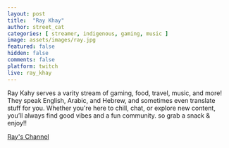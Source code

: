 ```yaml
---
layout: post
title:  "Ray Khay"
author: street_cat
categories: [ streamer, indigenous, gaming, music ]
image: assets/images/ray.jpg
featured: false
hidden: false
comments: false
platform: twitch
live: ray_khay
---
```


Ray Kahy serves a varity stream of gaming, food, travel, music, and more! They speak English, Arabic, and Hebrew, and sometimes even translate stuff for you. Whether you're here to chill, chat, or explore new content, you’ll always find good vibes and a fun community. so grab a snack & enjoy!!

<a href="https://www.twitch.tv/ray_khay">Ray's Channel</a>
